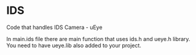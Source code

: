 # IDS
Code that handles IDS Camera - uEye

In main.ids file there are main function that uses ids.h and ueye.h library. You need to have ueye.lib also added to your project.

